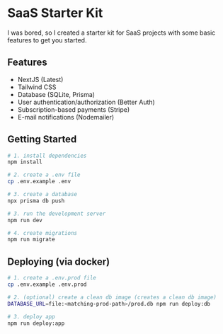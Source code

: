# SaaS Starter Kit

I was bored, so I created a starter kit for SaaS projects with some basic features to get you started.

## Features

- NextJS (Latest)
- Tailwind CSS
- Database (SQLite, Prisma)
- User authentication/authorization (Better Auth)
- Subscription-based payments (Stripe)
- E-mail notifications (Nodemailer)

## Getting Started

```sh
# 1. install dependencies
npm install

# 2. create a .env file
cp .env.example .env

# 3. create a database
npx prisma db push

# 3. run the development server
npm run dev

# 4. create migrations
npm run migrate
```

## Deploying (via docker)
```sh
# 1. create a .env.prod file
cp .env.example .env.prod

# 2. (optional) create a clean db image (creates a clean db image)
DATABASE_URL=file:<matching-prod-path>/prod.db npm run deploy:db

# 3. deploy app
npm run deploy:app
```
